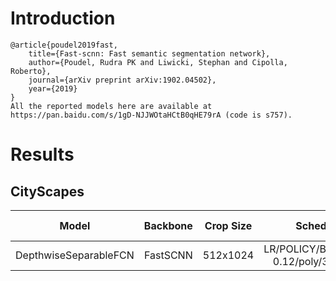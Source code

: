 # Introduction
```
@article{poudel2019fast,
    title={Fast-scnn: Fast semantic segmentation network},
    author={Poudel, Rudra PK and Liwicki, Stephan and Cipolla, Roberto},
    journal={arXiv preprint arXiv:1902.04502},
    year={2019}
}
All the reported models here are available at https://pan.baidu.com/s/1gD-NJJWOtaHCtB0qHE79rA (code is s757).
```


# Results

## CityScapes
| Model                  | Backbone     | Crop Size  | Schedule                              | Train/Eval Set  | mIoU   | Download                 |
| :-:                    | :-:          | :-:        | :-:                                   | :-:             | :-:    | :-:                      |
| DepthwiseSeparableFCN  | FastSCNN     | 512x1024   | LR/POLICY/BS/EPOCH: 0.12/poly/32/1750 | train/val       | 71.53% | [model](https://github.com/SegmentationBLWX/modelstore/releases/download/ssseg_fastscnn/depthwiseseparablefcn_fastscnn_cityscapes_train.pth) &#124; [log](https://github.com/SegmentationBLWX/modelstore/releases/download/ssseg_fastscnn/depthwiseseparablefcn_fastscnn_cityscapes_train.log) |